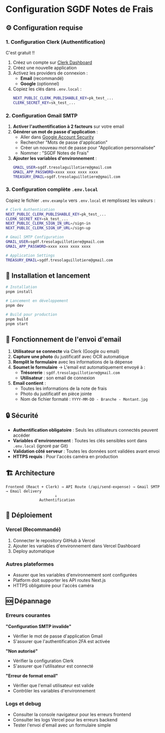 # Configuration SGDF Notes de Frais

## ⚙️ Configuration requise

### 1. Configuration Clerk (Authentification)
C'est gratuit !!

1. Créez un compte sur [Clerk Dashboard](https://dashboard.clerk.com/)
2. Créez une nouvelle application
3. Activez les providers de connexion :
   - **Email** (recommandé)
   - **Google** (optionnel)
4. Copiez les clés dans `.env.local` :
   ```bash
   NEXT_PUBLIC_CLERK_PUBLISHABLE_KEY=pk_test_...
   CLERK_SECRET_KEY=sk_test_...
   ```

### 2. Configuration Gmail SMTP

1. **Activer l'authentification à 2 facteurs** sur votre email
2. **Générer un mot de passe d'application** :
   - Aller dans [Google Account Security](https://myaccount.google.com/security)
   - Rechercher "Mots de passe d'application" 
   - Créer un nouveau mot de passe pour "Application personnalisée"
   - Nommer : "SGDF Notes de Frais"
3. **Ajouter les variables d'environnement** :
   ```bash
   GMAIL_USER=sgdf.tresolaguillotiere@gmail.com
   GMAIL_APP_PASSWORD=xxxx xxxx xxxx xxxx
   TREASURY_EMAIL=sgdf.tresolaguillotiere@gmail.com
   ```

### 3. Configuration complète `.env.local`

Copiez le fichier `.env.example` vers `.env.local` et remplissez les valeurs :

```bash
# Clerk Authentication
NEXT_PUBLIC_CLERK_PUBLISHABLE_KEY=pk_test_...
CLERK_SECRET_KEY=sk_test_...
NEXT_PUBLIC_CLERK_SIGN_IN_URL=/sign-in
NEXT_PUBLIC_CLERK_SIGN_UP_URL=/sign-up

# Gmail SMTP Configuration
GMAIL_USER=sgdf.tresolaguillotiere@gmail.com
GMAIL_APP_PASSWORD=xxxx xxxx xxxx xxxx

# Application Settings
TREASURY_EMAIL=sgdf.tresolaguillotiere@gmail.com
```

## 🚀 Installation et lancement

```bash
# Installation
pnpm install

# Lancement en développement
pnpm dev

# Build pour production
pnpm build
pnpm start
```

## 📧 Fonctionnement de l'envoi d'email

1. **Utilisateur se connecte** via Clerk (Google ou email)
2. **Capture une photo** du justificatif avec OCR automatique
3. **Remplit le formulaire** avec les informations de la dépense
4. **Soumet le formulaire** → L'email est automatiquement envoyé à :
   - **Trésorerie** : `sgdf.tresolaguillotiere@gmail.com`
   - **Utilisateur** : son email de connexion
5. **Email contient** :
   - Toutes les informations de la note de frais
   - Photo du justificatif en pièce jointe
   - Nom de fichier formaté : `YYYY-MM-DD - Branche - Montant.jpg`

## 🔒 Sécurité

- **Authentification obligatoire** : Seuls les utilisateurs connectés peuvent accéder
- **Variables d'environnement** : Toutes les clés sensibles sont dans `.env.local` (ignoré par Git)
- **Validation côté serveur** : Toutes les données sont validées avant envoi
- **HTTPS requis** : Pour l'accès caméra en production

## 🏗️ Architecture

```
Frontend (React + Clerk) → API Route (/api/send-expense) → Gmail SMTP → Email delivery
                      ↓
               Authentification
```

## 📱 Déploiement

### Vercel (Recommandé)
1. Connecter le repository GitHub à Vercel
2. Ajouter les variables d'environnement dans Vercel Dashboard
3. Deploy automatique

### Autres plateformes
- Assurer que les variables d'environnement sont configurées
- Platform doit supporter les API routes Next.js
- HTTPS obligatoire pour l'accès caméra

## 🆘 Dépannage

### Erreurs courantes

**"Configuration SMTP invalide"**
- Vérifier le mot de passe d'application Gmail
- S'assurer que l'authentification 2FA est activée

**"Non autorisé"**
- Vérifier la configuration Clerk
- S'assurer que l'utilisateur est connecté

**"Erreur de format email"**
- Vérifier que l'email utilisateur est valide
- Contrôler les variables d'environnement

### Logs et debug
- Consulter la console navigateur pour les erreurs frontend
- Consulter les logs Vercel pour les erreurs backend
- Tester l'envoi d'email avec un formulaire simple